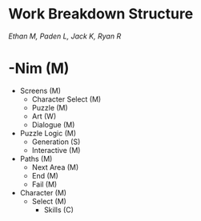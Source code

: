 # Work Breakdown Structure
*Ethan M, Paden L, Jack K, Ryan R*

# -Nim (M)
- Screens (M)
	- Character Select (M)
	- Puzzle (M)
	- Art (W)
	- Dialogue (M)
- Puzzle Logic (M)
	- Generation (S)
	- Interactive (M)
- Paths (M)
	- Next Area (M)
	- End (M)
	- Fail (M)
- Character (M)
	- Select (M)
		- Skills (C)
